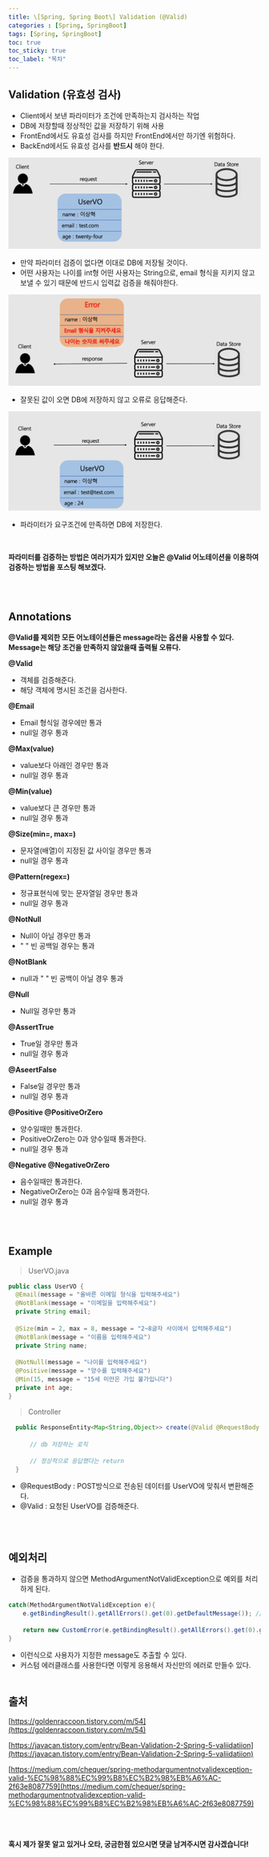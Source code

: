 ```yaml
---
title: \[Spring, Spring Boot\] Validation (@Valid)
categories : [Spring, SpringBoot]
tags: [Spring, SpringBoot]
toc: true
toc_sticky: true
toc_label: "목차"
---
```



Validation (유효성 검사)
--

- Client에서 보낸 파라미터가 조건에 만족하는지 검사하는 작업
- DB에 저장할때 정상적인 값을 저장하기 위해 사용
- FrontEnd에서도 유효성 검사를 하지만 FrontEnd에서만 하기엔 위험하다.
- BackEnd에서도 유효성 검사를 **반드시** 해야 한다.



![valid](/assets/img/back_end/2020-03-14/valid.png)

- 만약 파라미터 검증이 없다면 이대로 DB에 저장될 것이다.
- 어떤 사용자는 나이를 int형 어떤 사용자는 String으로, email 형식을 지키지 않고 보낼 수 있기 때문에 반드시 입력값 검증을 해줘야한다.

![valid](/assets/img/back_end/2020-03-14/valid2.png)

- 잘못된 값이 오면 DB에 저장하지 않고 오류로 응답해준다.


![valid](/assets/img/back_end/2020-03-14/valid3.gif)

- 파라미터가 요구조건에 만족하면 DB에 저장한다.


<br>

**파라미터를 검증하는 방법은 여러가지가 있지만 오늘은 @Valid 어노테이션을 이용하여 검증하는 방법을 포스팅 해보겠다.**

<br><br>


Annotations
--

**@Valid를 제외한 모든 어노테이션들은 message라는 옵션을 사용할 수 있다. Message는 해당 조건을 만족하지 않았을때 출력될 오류다.**

**@Valid**

- 객체를 검증해준다.
- 해당 객체에 명시된 조건을 검사한다.

**@Email**

- Email 형식일 경우에만 통과
- null일 경우 통과

**@Max(value)**

- value보다 아래인 경우만 통과
- null일 경우 통과

**@Min(value)**

- value보다 큰 경우만 통과
- null일 경우 통과

**@Size(min=, max=)**

- 문자열(배열)이 지정된 값 사이일 경우만 통과
- null일 경우 통과

**@Pattern(regex=)**

- 정규표현식에 맞는 문자열일 경우만 통과
- null일 경우 통과

**@NotNull**

- Null이 아닐 경우만 통과
- " " 빈 공백일 경우는 통과

**@NotBlank**

- null과 " " 빈 공백이 아닐 경우 통과

**@Null**

- Null일 경우만 통과

**@AssertTrue**

- True일 경우만 통과
- null일 경우 통과

**@AseertFalse**

- False일 경우만 통과
- null일 경우 통과

**@Positive @PositiveOrZero**

- 양수일때만 통과한다.
- PositiveOrZero는 0과 양수일때 통과한다.
- null일 경우 통과

**@Negative @NegativeOrZero**

- 음수일때만 통과한다.
- NegativeOrZero는 0과 음수일때 통과한다.
- null일 경우 통과


<br><br>



Example
--

> UserVO.java

```java
public class UserVO {
  @Email(message = "올바른 이메일 형식을 입력해주세요")
  @NotBlank(message = "이메일을 입력해주세요")
  private String email;

  @Size(min = 2, max = 8, message = "2~8글자 사이에서 입력해주세요")
  @NotBlank(message = "이름을 입력해주세요")
  private String name;

  @NotNull(message = "나이를 입력해주세요")
  @Positive(message = "양수를 입력해주세요")
  @Min(15, message = "15세 미만은 가입 불가입니다")
  private int age;
}
```


> Controller

```java
  public ResponseEntity<Map<String,Object>> create(@Valid @RequestBody UserVO userVO) {

      // db 저장하는 로직

      // 정상적으로 응답했다는 return
  }
```

- @RequestBody : POST방식으로 전송된 데이터를 UserVO에 맞춰서 변환해준다.
- @Valid : 요청된 UserVO를 검증해준다.


<br><br>


예외처리
--

- 검증을 통과하지 않으면 MethodArgumentNotValidException으로 예외를 처리하게 된다.


```java
catch(MethodArgumentNotValidException e){
    e.getBindingResult().getAllErrors().get(0).getDefaultMessage()); // 사용자가 지정한 message

    return new CustomError(e.getBindingResult().getAllErrors().get(0).getDefaultMessage())); // 커스텀 에러 예시
}
```
- 이런식으로 사용자가 지정한 message도 추출할 수 있다.
- 커스텀 에러클래스를 사용한다면 이렇게 응용해서 자신만의 에러로 만들수 있다.
<br><br>




출처
--
[https://goldenraccoon.tistory.com/m/54](https://goldenraccoon.tistory.com/m/54)

[https://javacan.tistory.com/entry/Bean-Validation-2-Spring-5-valiidatiion](https://javacan.tistory.com/entry/Bean-Validation-2-Spring-5-valiidatiion)

[https://medium.com/chequer/spring-methodargumentnotvalidexception-valid-%EC%98%88%EC%99%B8%EC%B2%98%EB%A6%AC-2f63e8087759](https://medium.com/chequer/spring-methodargumentnotvalidexception-valid-%EC%98%88%EC%99%B8%EC%B2%98%EB%A6%AC-2f63e8087759)

<br><br>



**혹시 제가 잘못 알고 있거나 오타, 궁금한점 있으시면 댓글 남겨주시면 감사겠습니다!**
